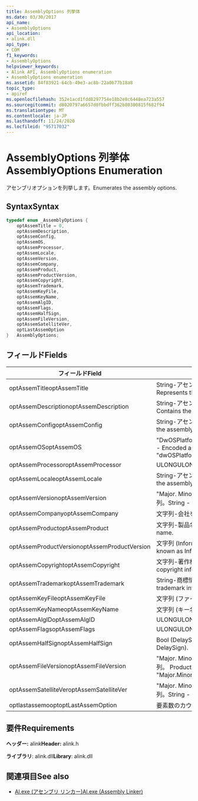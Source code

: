 ```yaml
---
title: AssemblyOptions 列挙体
ms.date: 03/30/2017
api_name:
- AssemblyOptions
api_location:
- alink.dll
api_type:
- COM
f1_keywords:
- AssemblyOptions
helpviewer_keywords:
- Alink API, AssemblyOptions enumeration
- AssemblyOptions enumeration
ms.assetid: 84f83921-64cb-49e3-ac8b-22a0b77b18a8
topic_type:
- apiref
ms.openlocfilehash: 352e1acd1fdd8297754e18b2e8c6448ea723a557
ms.sourcegitcommit: d8020797a6657d0fbbdff362b80300815f682f94
ms.translationtype: MT
ms.contentlocale: ja-JP
ms.lasthandoff: 11/24/2020
ms.locfileid: "95717032"
---
```

# <a name="assemblyoptions-enumeration"></a><span data-ttu-id="8944c-102">AssemblyOptions 列挙体</span><span class="sxs-lookup"><span data-stu-id="8944c-102">AssemblyOptions Enumeration</span></span>

<span data-ttu-id="8944c-103">アセンブリオプションを列挙します。</span><span class="sxs-lookup"><span data-stu-id="8944c-103">Enumerates the assembly options.</span></span>  
  
## <a name="syntax"></a><span data-ttu-id="8944c-104">Syntax</span><span class="sxs-lookup"><span data-stu-id="8944c-104">Syntax</span></span>  
  
```cpp  
typedef enum _AssemblyOptions {  
    optAssemTitle = 0,  
    optAssemDescription,  
    optAssemConfig,  
    optAssemOS,  
    optAssemProcessor,  
    optAssemLocale,  
    optAssemVersion,  
    optAssemCompany,  
    optAssemProduct,  
    optAssemProductVersion,  
    optAssemCopyright,  
    optAssemTrademark,  
    optAssemKeyFile,  
    optAssemKeyName,  
    optAssemAlgID,  
    optAssemFlags,  
    optAssemHalfSign,  
    optAssemFileVersion,  
    optAssemSatelliteVer,  
    optLastAssemOption  
}   AssemblyOptions;  
```  
  
## <a name="fields"></a><span data-ttu-id="8944c-105">フィールド</span><span class="sxs-lookup"><span data-stu-id="8944c-105">Fields</span></span>  
  
|<span data-ttu-id="8944c-106">フィールド</span><span class="sxs-lookup"><span data-stu-id="8944c-106">Field</span></span>|<span data-ttu-id="8944c-107">説明</span><span class="sxs-lookup"><span data-stu-id="8944c-107">Description</span></span>|  
|-----------|-----------------|  
|<span data-ttu-id="8944c-108">optAssemTitle</span><span class="sxs-lookup"><span data-stu-id="8944c-108">optAssemTitle</span></span>|<span data-ttu-id="8944c-109">String-アセンブリのタイトルを表します。</span><span class="sxs-lookup"><span data-stu-id="8944c-109">String - Represents the assembly title.</span></span>|  
|<span data-ttu-id="8944c-110">optAssemDescription</span><span class="sxs-lookup"><span data-stu-id="8944c-110">optAssemDescription</span></span>|<span data-ttu-id="8944c-111">String-アセンブリの説明が含まれています。</span><span class="sxs-lookup"><span data-stu-id="8944c-111">String - Contains the assembly description.</span></span>|  
|<span data-ttu-id="8944c-112">optAssemConfig</span><span class="sxs-lookup"><span data-stu-id="8944c-112">optAssemConfig</span></span>|<span data-ttu-id="8944c-113">String-アセンブリ構成が含まれています。</span><span class="sxs-lookup"><span data-stu-id="8944c-113">String - Contains the assembly configuration.</span></span>|  
|<span data-ttu-id="8944c-114">optAssemOS</span><span class="sxs-lookup"><span data-stu-id="8944c-114">optAssemOS</span></span>|<span data-ttu-id="8944c-115">"DwOSPlatformId" としてエンコードされた文字列。</span><span class="sxs-lookup"><span data-stu-id="8944c-115">String - Encoded as: "dwOSPlatformId.dwOSMajorVersion.dwOSMinorVersion".</span></span>|  
|<span data-ttu-id="8944c-116">optAssemProcessor</span><span class="sxs-lookup"><span data-stu-id="8944c-116">optAssemProcessor</span></span>|<span data-ttu-id="8944c-117">ULONG</span><span class="sxs-lookup"><span data-stu-id="8944c-117">ULONG</span></span>|  
|<span data-ttu-id="8944c-118">optAssemLocale</span><span class="sxs-lookup"><span data-stu-id="8944c-118">optAssemLocale</span></span>|<span data-ttu-id="8944c-119">String-アセンブリロケールを格納します。</span><span class="sxs-lookup"><span data-stu-id="8944c-119">String - Contains the assembly locale.</span></span>|  
|<span data-ttu-id="8944c-120">optAssemVersion</span><span class="sxs-lookup"><span data-stu-id="8944c-120">optAssemVersion</span></span>|<span data-ttu-id="8944c-121">"Major. Minor. Build. Revision" としてエンコードされた文字列。</span><span class="sxs-lookup"><span data-stu-id="8944c-121">String - Encoded as: "Major.Minor.Build.Revision".</span></span>|  
|<span data-ttu-id="8944c-122">optAssemCompany</span><span class="sxs-lookup"><span data-stu-id="8944c-122">optAssemCompany</span></span>|<span data-ttu-id="8944c-123">文字列-会社を含みます。</span><span class="sxs-lookup"><span data-stu-id="8944c-123">String - Contains the company.</span></span>|  
|<span data-ttu-id="8944c-124">optAssemProduct</span><span class="sxs-lookup"><span data-stu-id="8944c-124">optAssemProduct</span></span>|<span data-ttu-id="8944c-125">文字列-製品名が含まれます。</span><span class="sxs-lookup"><span data-stu-id="8944c-125">String - Contains the product name.</span></span>|  
|<span data-ttu-id="8944c-126">optAssemProductVersion</span><span class="sxs-lookup"><span data-stu-id="8944c-126">optAssemProductVersion</span></span>|<span data-ttu-id="8944c-127">文字列 (InformationalVersion とも呼ばれます)。</span><span class="sxs-lookup"><span data-stu-id="8944c-127">String (also known as InformationalVersion).</span></span>|  
|<span data-ttu-id="8944c-128">optAssemCopyright</span><span class="sxs-lookup"><span data-stu-id="8944c-128">optAssemCopyright</span></span>|<span data-ttu-id="8944c-129">文字列-著作権情報が含まれています。</span><span class="sxs-lookup"><span data-stu-id="8944c-129">String - Contains the copyright information.</span></span>|  
|<span data-ttu-id="8944c-130">optAssemTrademark</span><span class="sxs-lookup"><span data-stu-id="8944c-130">optAssemTrademark</span></span>|<span data-ttu-id="8944c-131">String-商標情報が含まれています。</span><span class="sxs-lookup"><span data-stu-id="8944c-131">String - Contains the trademark information.</span></span>|  
|<span data-ttu-id="8944c-132">optAssemKeyFile</span><span class="sxs-lookup"><span data-stu-id="8944c-132">optAssemKeyFile</span></span>|<span data-ttu-id="8944c-133">文字列 (ファイル名)。</span><span class="sxs-lookup"><span data-stu-id="8944c-133">String (file name).</span></span>|  
|<span data-ttu-id="8944c-134">optAssemKeyName</span><span class="sxs-lookup"><span data-stu-id="8944c-134">optAssemKeyName</span></span>|<span data-ttu-id="8944c-135">文字列 (キー名)。</span><span class="sxs-lookup"><span data-stu-id="8944c-135">String (The key name).</span></span>|  
|<span data-ttu-id="8944c-136">optAssemAlgID</span><span class="sxs-lookup"><span data-stu-id="8944c-136">optAssemAlgID</span></span>|<span data-ttu-id="8944c-137">ULONG</span><span class="sxs-lookup"><span data-stu-id="8944c-137">ULONG</span></span>|  
|<span data-ttu-id="8944c-138">optAssemFlags</span><span class="sxs-lookup"><span data-stu-id="8944c-138">optAssemFlags</span></span>|<span data-ttu-id="8944c-139">ULONG</span><span class="sxs-lookup"><span data-stu-id="8944c-139">ULONG</span></span>|  
|<span data-ttu-id="8944c-140">optAssemHalfSign</span><span class="sxs-lookup"><span data-stu-id="8944c-140">optAssemHalfSign</span></span>|<span data-ttu-id="8944c-141">Bool (DelaySign とも呼ばれます)。</span><span class="sxs-lookup"><span data-stu-id="8944c-141">Bool (Also known as DelaySign).</span></span>|  
|<span data-ttu-id="8944c-142">optAssemFileVersion</span><span class="sxs-lookup"><span data-stu-id="8944c-142">optAssemFileVersion</span></span>|<span data-ttu-id="8944c-143">"Major. Minor. Build. Revision" としてエンコードされた文字列。 ProductVersion と同じです。</span><span class="sxs-lookup"><span data-stu-id="8944c-143">String - Encoded as "Major.Minor.Build.Revision"--same as ProductVersion.</span></span>|  
|<span data-ttu-id="8944c-144">optAssemSatelliteVer</span><span class="sxs-lookup"><span data-stu-id="8944c-144">optAssemSatelliteVer</span></span>|<span data-ttu-id="8944c-145">"Major. Minor. Build. Revision" としてエンコードされた文字列。</span><span class="sxs-lookup"><span data-stu-id="8944c-145">String - Encoded as "Major.Minor.Build.Revision".</span></span>|  
|<span data-ttu-id="8944c-146">optlastassemoopt</span><span class="sxs-lookup"><span data-stu-id="8944c-146">optLastAssemOption</span></span>|<span data-ttu-id="8944c-147">要素数のカウンター。</span><span class="sxs-lookup"><span data-stu-id="8944c-147">A counter of the number of elements.</span></span>|  
  
## <a name="requirements"></a><span data-ttu-id="8944c-148">要件</span><span class="sxs-lookup"><span data-stu-id="8944c-148">Requirements</span></span>  

 <span data-ttu-id="8944c-149">**ヘッダー:** alink</span><span class="sxs-lookup"><span data-stu-id="8944c-149">**Header:** alink.h</span></span>  
  
 <span data-ttu-id="8944c-150">**ライブラリ**: alink.dll</span><span class="sxs-lookup"><span data-stu-id="8944c-150">**Library**: alink.dll</span></span>  
  
## <a name="see-also"></a><span data-ttu-id="8944c-151">関連項目</span><span class="sxs-lookup"><span data-stu-id="8944c-151">See also</span></span>

- [<span data-ttu-id="8944c-152">Al.exe (アセンブリ リンカー)</span><span class="sxs-lookup"><span data-stu-id="8944c-152">Al.exe (Assembly Linker)</span></span>](../../tools/al-exe-assembly-linker.md)

